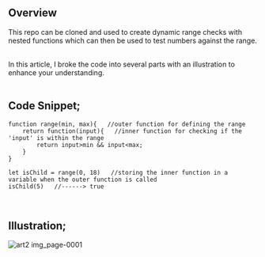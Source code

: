 ## Overview 
This repo can be cloned and used to create dynamic range checks with nested functions which can then be used to test numbers against the range.
<br>
<br>

In this article, I broke the code into several parts with an illustration to enhance your understanding. 
<br>
<br>

## Code Snippet;
```
function range(min, max){   //outer function for defining the range
    return function(input){   //inner function for checking if the 'input' is within the range 
        return input>min && input<max;
    }
}

let isChild = range(0, 18)   //storing the inner function in a variable when the outer function is called
isChild(5)   //------> true
```
<br>

## Illustration;

![art2 img_page-0001](https://github.com/user-attachments/assets/c58ede21-84bf-4802-b7e8-2d175835e713)
